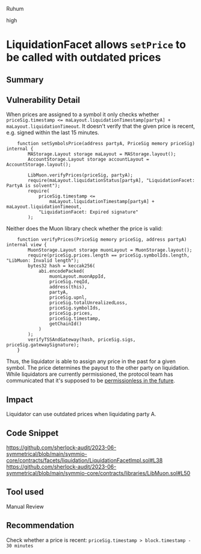 Ruhum

high

# LiquidationFacet allows `setPrice` to be called with outdated prices

## Summary

## Vulnerability Detail
When prices are assigned to a symbol it only checks whether `priceSig.timestamp <= maLayout.liquidationTimestamp[partyA] + maLayout.liquidationTimeout`. It doesn't verify that the given price is recent, e.g. signed within the last 15 minutes.

```sol
    function setSymbolsPrice(address partyA, PriceSig memory priceSig) internal {
        MAStorage.Layout storage maLayout = MAStorage.layout();
        AccountStorage.Layout storage accountLayout = AccountStorage.layout();

        LibMuon.verifyPrices(priceSig, partyA);
        require(maLayout.liquidationStatus[partyA], "LiquidationFacet: PartyA is solvent");
        require(
            priceSig.timestamp <=
                maLayout.liquidationTimestamp[partyA] + maLayout.liquidationTimeout,
            "LiquidationFacet: Expired signature"
        );
```

Neither does the Muon library check whether the price is valid:

```sol
    function verifyPrices(PriceSig memory priceSig, address partyA) internal view {
        MuonStorage.Layout storage muonLayout = MuonStorage.layout();
        require(priceSig.prices.length == priceSig.symbolIds.length, "LibMuon: Invalid length");
        bytes32 hash = keccak256(
            abi.encodePacked(
                muonLayout.muonAppId,
                priceSig.reqId,
                address(this),
                partyA,
                priceSig.upnl,
                priceSig.totalUnrealizedLoss,
                priceSig.symbolIds,
                priceSig.prices,
                priceSig.timestamp,
                getChainId()
            )
        );
        verifyTSSAndGateway(hash, priceSig.sigs, priceSig.gatewaySignature);
    }
```

Thus, the liquidator is able to assign any price in the past for a given symbol. The price determines the payout to the other party on liquidation. While liquidators are currently permissioned, the protocol team has communicated that it's supposed to be [permissionless in the future](https://discord.com/channels/812037309376495636/1118917849482793071/1121056163006513232).

## Impact
Liquidator can use outdated prices when liquidating party A.

## Code Snippet
https://github.com/sherlock-audit/2023-06-symmetrical/blob/main/symmio-core/contracts/facets/liquidation/LiquidationFacetImpl.sol#L38
https://github.com/sherlock-audit/2023-06-symmetrical/blob/main/symmio-core/contracts/libraries/LibMuon.sol#L50
## Tool used

Manual Review

## Recommendation
Check whether a price is recent:
`priceSig.timestamp > block.timestamp - 30 minutes`